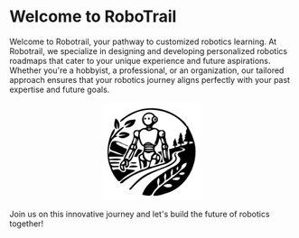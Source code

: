 # Welcome to RoboTrail

Welcome to Robotrail, your pathway to customized robotics learning. At Robotrail, we specialize in designing and developing personalized robotics roadmaps that cater to your unique experience and future aspirations. Whether you're a hobbyist, a professional, or an organization, our tailored approach ensures that your robotics journey aligns perfectly with your past expertise and future goals.

<div style="display: flex; justify-content: center; padding: 0;">
    <img src="assets/logo.png" alt="Description" style="width: 35%; height: 35%;">
</div>

Join us on this innovative journey and let's build the future of robotics together!


